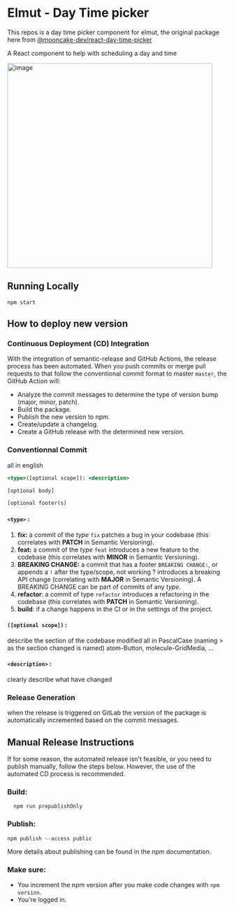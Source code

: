# Elmut - Day Time picker

This repos is a day time picker component for elmut, the original package here from [@mooncake-dev/react-day-time-picker](https://www.npmjs.com/package/@mooncake-dev/react-day-time-picker)

A React component to help with scheduling a day and time

<img width="469" alt="image" src="https://github.com/mzane42/react-day-time-picker/assets/9290865/e586797a-3a03-4aff-9251-6e1b1e48b604">


## Running Locally

```
npm start
```

## How to deploy new version

### Continuous Deployment (CD) Integration
With the integration of semantic-release and GitHub Actions, the release process has been automated. When you push commits or merge pull requests to that follow the conventional commit format to master `master`, the GitHub Action will:

- Analyze the commit messages to determine the type of version bump (major, minor, patch).
- Build the package.
- Publish the new version to npm.
- Create/update a changelog.
- Create a GitHub release with the determined new version.


### Conventionnal Commit

all in english

```jsx
<type>([optional scope]): <description>

[optional body]

[optional footer(s)
```

#### `<type>` :

1. **fix:** a commit of the *type* `fix` patches a bug in your codebase (this correlates with **PATCH** in Semantic Versioning).
2. **feat:** a commit of the *type* `feat` introduces a new feature to the codebase (this correlates with **MINOR** in Semantic Versioning).
3. **BREAKING CHANGE:** a commit that has a footer `BREAKING CHANGE:`, or appends a `!` after the type/scope, not working ? introduces a breaking API change (correlating with **MAJOR** in Semantic Versioning). A BREAKING CHANGE can be part of commits of any *type*.
4. **refactor**: a commit of type `refactor` introduces a refactoring in the codebase (this correlates with **PATCH** in Semantic Versioning).
5. **build**: if a change happens in the CI or in the settings of the project.

#### `([optional scope])` :

describe the section of the codebase modified
all in PascalCase (naming > as the section changed is named)
atom-Button, molecule-GridMedia, ...

#### `<description>` :

clearly describe what have changed

### Release Generation

when the release is triggered on GitLab the version of the package is automatically incremented based on the commit messages.


## Manual Release Instructions
If for some reason, the automated release isn't feasible, or you need to publish manually, follow the steps below. However, the use of the automated CD process is recommended.


### Build:

```
  npm run prepublishOnly
```

### Publish:
```npm publish --access public```

More details about publishing can be found in the npm documentation.

### Make sure:

- You increment the npm version after you make code changes with `npm version`.
- You're logged in.
